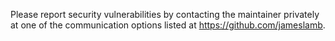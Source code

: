 Please report security vulnerabilities by contacting the maintainer privately at one of the communication options listed at https://github.com/jameslamb.
